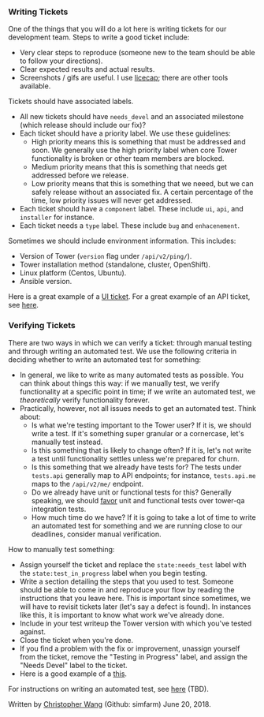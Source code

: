 ### Writing Tickets

One of the things that you will do a lot here is writing tickets for our development team. Steps to write a good ticket include:
* Very clear steps to reproduce (someone new to the team should be able to follow your directions).
* Clear expected results and actual results.
* Screenshots / gifs are useful. I use [licecap](https://www.cockos.com/licecap/); there are other tools available.

Tickets should have associated labels.
* All new tickets should have `needs_devel` and an associated milestone (which release should include our fix)?
* Each ticket should have a priority label. We use these guidelines:
    - High priority means this is something that must be addressed and soon. We generally use the high priority label when core Tower functionality is broken or other team members are blocked.
    - Medium priority means that this is something that needs get addressed before we release.
    - Low priority means that this is something that we neeed, but we can safely release without an associated fix. A certain percentage of the time, low priority issues will never get addressed.
* Each ticket should have a `component` label. These include `ui`, `api`, and `installer` for instance.
* Each ticket needs a `type` label. These include `bug` and `enhacenement`.

Sometimes we should include environment information. This includes:
* Version of Tower (`version` flag under `/api/v2/ping/`).
* Tower installation method (standalone, cluster, OpenShift).
* Linux platform (Centos, Ubuntu).
* Ansible version.

Here is a great example of a [UI ticket](https://github.com/ansible/tower/issues/1214). For a great example of an API ticket, see [here](https://github.com/ansible/tower/issues/1418).

### Verifying Tickets

There are two ways in which we can verify a ticket: through manual testing and through writing an automated test. We use the following criteria in deciding whether to write an automated test for something:
* In general, we like to write as many automated tests as possible. You can think about things this way: if we manually test, we verify functionality at a specific point in time; if we write an automated test, we _theoretically_ verify functionality forever.
* Practically, however, not all issues needs to get an automated test. Think about:
    - Is what we're testing important to the Tower user? If it is, we should write a test. If it's something super granular or a cornercase, let's manually test instead.
    - Is this something that is likely to change often? If it is, let's not write a test until functionality settles unless we're prepared for churn.
    - Is this something that we already have tests for? The tests under `tests.api` generally map to API endpoints; for             instance, `tests.api.me` maps to the `/api/v2/me/` endpoint.
    - Do we already have unit or functional tests for this? Generally speaking, we should [favor](https://martinfowler.com/bliki/TestPyramid.html) unit and functional tests over tower-qa integration tests.
    - How much time do we have? If it is going to take a lot of time to write an automated test for something and we are running close to our deadlines, consider manual verification.

How to manually test something:
* Assign yourself the ticket and replace the `state:needs_test` label with the `state:test_in_progress` label when you begin testing.
* Write a section detailing the steps that you used to test. Someone should be able to come in and reproduce your flow by reading the instructions that you leave here. This is important since sometimes, we will have to revisit tickets later (let's say a defect is found). In instances like this, it is important to know what work we've already done.
* Include in your test writeup the Tower version with which you've tested against.
* Close the ticket when you're done.
* If you find a problem with the fix or improvement, unassign yourself from the ticket, remove the "Testing in Progress" label, and assign the "Needs Devel" label to the ticket.
* Here is a good example of a [this](https://github.com/ansible/ansible-tower/issues/5939#issuecomment-293631632).

For instructions on writing an automated test, see [here]() (TBD).

Written by [Christopher Wang](mailto:chrwang@redhat.com) (Github: simfarm) June 20, 2018.
